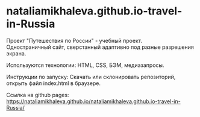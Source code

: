 # nataliamikhaleva.github.io-travel-in-Russia
Проект "Путешествия по России" - учебный проект.  
Одностраничный сайт, сверстанный адаптивно под разные разрешения экрана.

Используются технологии: HTML, CSS, БЭМ, медиазапросы.

Инструкции по запуску: Скачать или склонировать репозиторий, открыть файл index.html в браузере.

Ссылка на github pages: https://nataliamikhaleva.github.io/nataliamikhaleva.github.io-travel-in-Russia/

